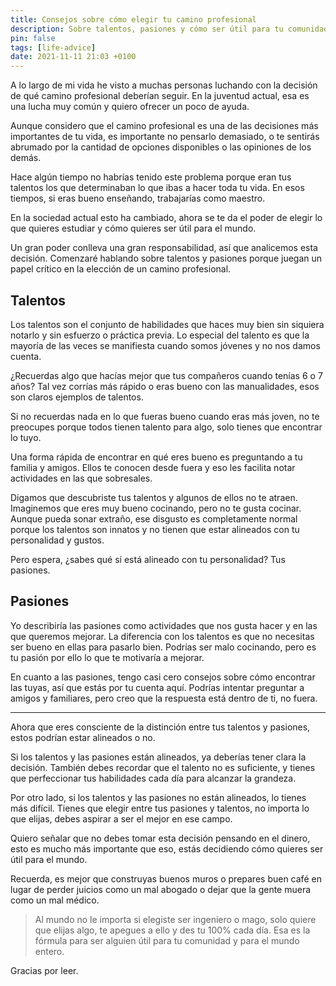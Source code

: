 ```yaml
---
title: Consejos sobre cómo elegir tu camino profesional
description: Sobre talentos, pasiones y cómo ser útil para tu comunidad y el mundo.
pin: false
tags: [life-advice]
date: 2021-11-11 21:03 +0100
---
```


A lo largo de mi vida he visto a muchas personas luchando con la decisión de qué camino profesional deberían seguir. En la juventud actual, esa es una lucha muy común y quiero ofrecer un poco de ayuda.

Aunque considero que el camino profesional es una de las decisiones más importantes de tu vida, es importante no pensarlo demasiado, o te sentirás abrumado por la cantidad de opciones disponibles o las opiniones de los demás.

Hace algún tiempo no habrías tenido este problema porque eran tus talentos los que determinaban lo que ibas a hacer toda tu vida. En esos tiempos, si eras bueno enseñando, trabajarías como maestro.

En la sociedad actual esto ha cambiado, ahora se te da el poder de elegir lo que quieres estudiar y cómo quieres ser útil para el mundo.

Un gran poder conlleva una gran responsabilidad, así que analicemos esta decisión. Comenzaré hablando sobre talentos y pasiones porque juegan un papel crítico en la elección de un camino profesional.

## Talentos

Los talentos son el conjunto de habilidades que haces muy bien sin siquiera notarlo y sin esfuerzo o práctica previa. Lo especial del talento es que la mayoría de las veces se manifiesta cuando somos jóvenes y no nos damos cuenta.

¿Recuerdas algo que hacías mejor que tus compañeros cuando tenías 6 o 7 años? Tal vez corrías más rápido o eras bueno con las manualidades, esos son claros ejemplos de talentos.

Si no recuerdas nada en lo que fueras bueno cuando eras más joven, no te preocupes porque todos tienen talento para algo, solo tienes que encontrar lo tuyo.

Una forma rápida de encontrar en qué eres bueno es preguntando a tu familia y amigos. Ellos te conocen desde fuera y eso les facilita notar actividades en las que sobresales.

Digamos que descubriste tus talentos y algunos de ellos no te atraen. Imaginemos que eres muy bueno cocinando, pero no te gusta cocinar. Aunque pueda sonar extraño, ese disgusto es completamente normal porque los talentos son innatos y no tienen que estar alineados con tu personalidad y gustos.

Pero espera, ¿sabes qué sí está alineado con tu personalidad? Tus pasiones.

## Pasiones

Yo describiría las pasiones como actividades que nos gusta hacer y en las que queremos mejorar. La diferencia con los talentos es que no necesitas ser bueno en ellas para pasarlo bien. Podrías ser malo cocinando, pero es tu pasión por ello lo que te motivaría a mejorar.

En cuanto a las pasiones, tengo casi cero consejos sobre cómo encontrar las tuyas, así que estás por tu cuenta aquí. Podrías intentar preguntar a amigos y familiares, pero creo que la respuesta está dentro de ti, no fuera.

---

Ahora que eres consciente de la distinción entre tus talentos y pasiones, estos podrían estar alineados o no.

Si los talentos y las pasiones están alineados, ya deberías tener clara la decisión. También debes recordar que el talento no es suficiente, y tienes que perfeccionar tus habilidades cada día para alcanzar la grandeza.

Por otro lado, si los talentos y las pasiones no están alineados, lo tienes más difícil. Tienes que elegir entre tus pasiones y talentos, no importa lo que elijas, debes aspirar a ser el mejor en ese campo.

Quiero señalar que no debes tomar esta decisión pensando en el dinero, esto es mucho más importante que eso, estás decidiendo cómo quieres ser útil para el mundo.

Recuerda, es mejor que construyas buenos muros o prepares buen café en lugar de perder juicios como un mal abogado o dejar que la gente muera como un mal médico.

> Al mundo no le importa si elegiste ser ingeniero o mago, solo quiere que elijas algo, te apegues a ello y des tu 100% cada día. Esa es la fórmula para ser alguien útil para tu comunidad y para el mundo entero.

Gracias por leer.